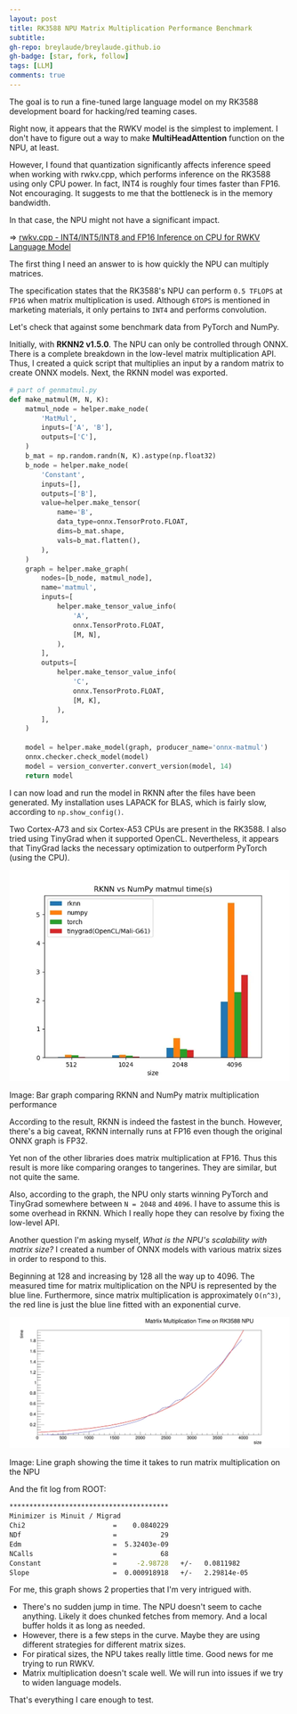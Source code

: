 ```yaml
---
layout: post
title: RK3588 NPU Matrix Multiplication Performance Benchmark 
subtitle: 
gh-repo: breylaude/breylaude.github.io
gh-badge: [star, fork, follow]
tags: [LLM]
comments: true
---
```


The goal is to run a fine-tuned large language model on my RK3588 development board for hacking/red teaming cases.

Right now, it appears that the RWKV model is the simplest to implement. I don't have to figure out a way to make **MultiHeadAttention** function on the NPU, at least. 

However, I found that quantization significantly affects inference speed when working with rwkv.cpp, which performs inference on the RK3588 using only CPU power. In fact, INT4 is roughly four times faster than FP16. Not encouraging. It suggests to me that the bottleneck is in the memory bandwidth. 

In that case, the NPU might not have a significant impact.

=> [rwkv.cpp - INT4/INT5/INT8 and FP16 Inference on CPU for RWKV Language Model](https://github.com/saharNooby/rwkv.cpp)

The first thing I need an answer to is how quickly the NPU can multiply matrices. 

The specification states that the RK3588's NPU can perform `0.5 TFLOPS` at `FP16` when matrix multiplication is used. Although `6TOPS` is mentioned in marketing materials, it only pertains to `INT4` and performs convolution. 

Let's check that against some benchmark data from PyTorch and NumPy.

Initially, with **RKNN2 v1.5.0**. The NPU can only be controlled through ONNX. There is a complete breakdown in the low-level matrix multiplication API. Thus, I created a quick script that multiplies an input by a random matrix to create ONNX models. Next, the RKNN model was exported.

```python
# part of genmatmul.py
def make_matmul(M, N, K):
    matmul_node = helper.make_node(
        'MatMul',
        inputs=['A', 'B'],
        outputs=['C'],
    )
    b_mat = np.random.randn(N, K).astype(np.float32)
    b_node = helper.make_node(
        'Constant',
        inputs=[],
        outputs=['B'],
        value=helper.make_tensor(
            name='B',
            data_type=onnx.TensorProto.FLOAT,
            dims=b_mat.shape,
            vals=b_mat.flatten(),
        ),
    )
    graph = helper.make_graph(
        nodes=[b_node, matmul_node],
        name='matmul',
        inputs=[
            helper.make_tensor_value_info(
                'A',
                onnx.TensorProto.FLOAT,
                [M, N],
            ),
        ],
        outputs=[
            helper.make_tensor_value_info(
                'C',
                onnx.TensorProto.FLOAT,
                [M, K],
            ),
        ],
    )

    model = helper.make_model(graph, producer_name='onnx-matmul')
    onnx.checker.check_model(model)
    model = version_converter.convert_version(model, 14)
    return model
```

I can now load and run the model in RKNN after the files have been generated. My installation uses LAPACK for BLAS, which is fairly slow, according to `np.show_config()`. 

Two Cortex-A73 and six Cortex-A53 CPUs are present in the RK3588. I also tried using TinyGrad when it supported OpenCL. Nevertheless, it appears that TinyGrad lacks the necessary optimization to outperform PyTorch (using the CPU).

![](/assets/img/rknn-vs-numpy-benchmark-matmul.png)

Image: Bar graph comparing RKNN and NumPy matrix multiplication performance

According to the result, RKNN is indeed the fastest in the bunch. However, there's a big caveat, RKNN internally runs at FP16 even though the original ONNX graph is FP32. 

Yet non of the other libraries does matrix multiplication at FP16. Thus this result is more like comparing oranges to tangerines. They are similar, but not quite the same. 

Also, according to the graph, the NPU only starts winning PyTorch and TinyGrad somewhere between `N = 2048` and `4096`. I have to assume this is some overhead in RKNN. Which I really hope they can resolve by fixing the low-level API.

Another question I'm asking myself, *What is the NPU's scalability with matrix size?* I created a number of ONNX models with various matrix sizes in order to respond to this. 

Beginning at 128 and increasing by 128 all the way up to 4096. The measured time for matrix multiplication on the NPU is represented by the blue line. Furthermore, since matrix multiplication is approximately `O(n^3)`, the red line is just the blue line fitted with an exponential curve.

![](assets/img/rknn-matmul-time-curve.png)

Image: Line graph showing the time it takes to run matrix multiplication on the NPU

And the fit log from ROOT:

```bash
****************************************
Minimizer is Minuit / Migrad
Chi2                      =    0.0840229
NDf                       =           29
Edm                       =  5.32403e-09
NCalls                    =           68
Constant                  =     -2.98728   +/-   0.0811982   
Slope                     =  0.000918918   +/-   2.29814e-05
```

For me, this graph shows 2 properties that I'm very intrigued with.
- There's no sudden jump in time. The NPU doesn't seem to cache anything. Likely it does chunked fetches from memory. And a local buffer holds it as long as needed.
- However, there is a few steps in the curve. Maybe they are using different strategies for different matrix sizes.
- For piratical sizes, the NPU takes really little time. Good news for me trying to run RWKV.
- Matrix multiplication doesn't scale well. We will run into issues if we try to widen language models.
  
That's everything I care enough to test. 
